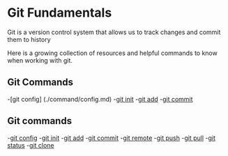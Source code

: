 # Git Fundamentals

Git is a version control system that allows us to track changes and commit them to history

Here is a growing collection of resources and helpful commands to know when working with git.

## Git Commands
-[git config] (./command/config.md)
-[git init](./commands/Init.md)
-[git add](./commands/add.md)
-[git commit](./commit/commit.md)
## Git commands 
-[git config](./commands/config.md)
-[git init](./commands/init.md)
-[git add](./commands/add.md)
-[git commit](./commands/commit.md)
-[git remote](./commands/remote.md)
-[git push](./commands/push.md)
-[git pull](./commands/pull.md)
-[git status](./commands/status.md)
-[git clone](./commands/clone.md)